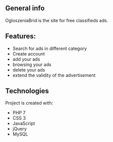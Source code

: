 ## General info
OgloszeniaBrid is the site for free classifieds ads.

## Features:
* Search for ads in different category
* Create account
* add your ads
* browsing your ads
* delete your ads
* extend the validity of the advertisement

## Technologies
Project is created with:
* PHP 7
* CSS 3
* JavaScript
* jQuery
* MySQL
